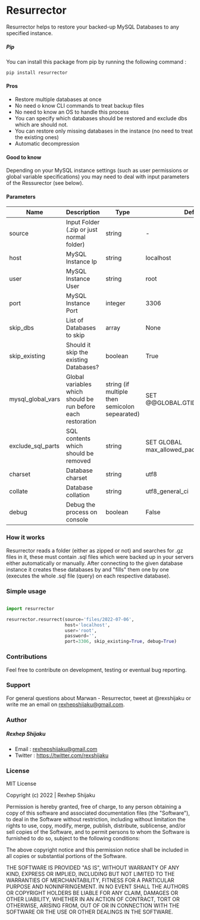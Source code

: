 # Resurrector
Resurrector helps to restore your backed-up MySQL Databases to any specified instance.

##### Pip
You can install this package from pip by running the following command :
```html
pip install resurrector
```

#### Pros

- Restore multiple databases at once
- No need o know CLI commands to treat backup files
- No need to know an OS to handle this process
- You can specify which databases should be restored and exclude dbs which are should not.
- You can restore only missing databases in the instance (no need to treat the existing ones)
- Automatic decompression

#### Good to know
Depending on your MySQL instance settings (such as user permissions or global variable specifications) you may need
to deal with input parameters of the Ressurector (see below).

#### Parameters

Name | Description | Type | Default
--- | --- | --- | --- 
source | Input Folder (.zip or just normal folder) | string | -
host | MySQL Instance Ip | string | localhost
user | MySQL Instance User | string | root
port | MySQL Instance Port | integer | 3306
skip_dbs | List of Databases to skip | array | None
skip_existing | Should it skip the existing Databases? | boolean | True
mysql_global_vars | Global variables which should be run before each restoration | string (if multiple then semicolon sepearated) | SET @@GLOBAL.GTID_PURGED='';
exclude_sql_parts | SQL contents which should be removed | string | SET GLOBAL max_allowed_packet=268435456;
charset | Database charset | string | utf8
collate | Database collation | string | utf8_general_ci
debug | Debug the process on console | boolean | False



### How it works
Resurrector reads a folder (either as zipped or not) and searches for .gz files in it, these must contain .sql files which were
backed up in your servers either automatically or manually. After connecting to the given database instance it creates these databases by
and "fills" them one by one (executes the whole .sql file (query) on each respective database).

### Simple usage

```python

import resurrector

resurrector.resurrect(source='files/2022-07-06',
                      host='localhost',
                      user='root',
                      password='',
                      port=3306, skip_existing=True, debug=True)

```

### Contributions 
Feel free to contribute on development, testing or eventual bug reporting.

### Support
For general questions about Marwan - Resurrector, tweet at @rexshijaku or write me an email on rexhepshijaku@gmail.com.

### Author
##### Rexhep Shijaku
 - Email : rexhepshijaku@gmail.com
 - Twitter : https://twitter.com/rexshijaku

### License
MIT License

Copyright (c) 2022 | Rexhep Shijaku

Permission is hereby granted, free of charge, to any person obtaining a copy of this software and associated documentation files (the "Software"), to deal in the Software without restriction, including without limitation the rights to use, copy, modify, merge, publish, distribute, sublicense, and/or sell copies of the Software, and to permit persons to whom the Software is furnished to do so, subject to the following conditions:

The above copyright notice and this permission notice shall be included in all copies or substantial portions of the Software.

THE SOFTWARE IS PROVIDED "AS IS", WITHOUT WARRANTY OF ANY KIND, EXPRESS OR IMPLIED, INCLUDING BUT NOT LIMITED TO THE WARRANTIES OF MERCHANTABILITY, FITNESS FOR A PARTICULAR PURPOSE AND NONINFRINGEMENT. IN NO EVENT SHALL THE AUTHORS OR COPYRIGHT HOLDERS BE LIABLE FOR ANY CLAIM, DAMAGES OR OTHER LIABILITY, WHETHER IN AN ACTION OF CONTRACT, TORT OR OTHERWISE, ARISING FROM, OUT OF OR IN CONNECTION WITH THE SOFTWARE OR THE USE OR OTHER DEALINGS IN THE SOFTWARE.
